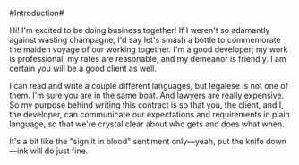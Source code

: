 #Introduction#

Hi! I'm excited to be doing business together! If I weren't so adamantly
against wasting champagne, I'd say let's smash a bottle to commemorate the maiden voyage of our working together. I'm a good developer; my work is
professional, my rates are reasonable, and my demeanor is friendly. I am
certain you will be a good client as well.

I can read and write a couple different languages, but legalese is not one of
them. I'm sure you are in the same boat. And lawyers are really expensive. So
my purpose behind writing this contract is so that you, the client, and I, the
developer, can communicate our expectations and requirements in plain language,
so that we're crystal clear about who gets and does what when.

It's a bit like the "sign it in blood" sentiment only&mdash;yeah, put the knife
down&mdash;ink will do just fine.
